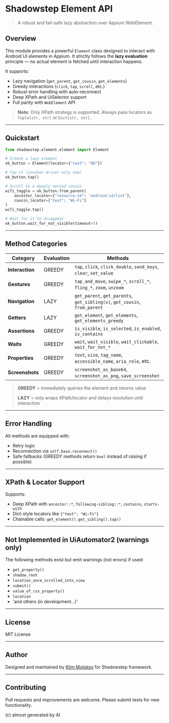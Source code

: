 # Shadowstep Element API

> A robust and fail-safe lazy abstraction over Appium WebElement.

## Overview

This module provides a powerful `Element` class designed to interact with Android UI elements in Appium.
It strictly follows the **lazy evaluation** principle — no actual element is fetched until interaction happens.

It supports:
- Lazy navigation (`get_parent`, `get_cousin`, `get_elements`)
- Greedy interactions (`click`, `tap`, `scroll`, etc.)
- Robust error handling with auto-reconnect
- Deep XPath and UiSelector support
- Full parity with `WebElement` API

> **Note**: Only XPath strategy is supported. Always pass locators as `Tuple[str, str]` or `Dict[str, str]`.

---

## Quickstart

```python
from shadowstep.element.element import Element

# Create a lazy element
ok_button = Element(locator={"text": "OK"})

# Tap it (invokes driver only now)
ok_button.tap()

# Scroll to a deeply nested cousin
wifi_toggle = ok_button.from_parent(
    ancestor_locator={"resource-id": "android:id/list"},
    cousin_locator={"text": "Wi‑Fi"}
)
wifi_toggle.tap()

# Wait for it to disappear
ok_button.wait_for_not_visible(timeout=5)
```

---

## Method Categories

| Category      | Evaluation | Methods                                                                 |
|---------------|------------|-------------------------------------------------------------------------|
| **Interaction**   | GREEDY     | `tap`, `click`, `click_double`, `send_keys`, `clear`, `set_value`       |
| **Gestures**      | GREEDY     | `tap_and_move`, `swipe_*`, `scroll_*`, `fling_*`, `zoom`, `unzoom`      |
| **Navigation**    | LAZY       | `get_parent`, `get_parents`, `get_sibling(s)`, `get_cousin`, `from_parent` |
| **Getters**       | LAZY       | `get_element`, `get_elements`, `get_elements_greedy`                    |
| **Assertions**    | GREEDY     | `is_visible`, `is_selected`, `is_enabled`, `is_contains`                |
| **Waits**         | GREEDY     | `wait`, `wait_visible`, `wait_clickable`, `wait_for_not_*`              |
| **Properties**    | GREEDY     | `text`, `size`, `tag_name`, `accessible_name`, `aria_role`, etc.        |
| **Screenshots**   | GREEDY     | `screenshot_as_base64`, `screenshot_as_png`, `save_screenshot`          |

> **GREEDY** = immediately queries the element and returns value
>
> **LAZY** = only wraps XPath/locator and delays resolution until interaction

---

## Error Handling

All methods are equipped with:
- Retry logic
- Reconnection via `self.base.reconnect()`
- Safe fallbacks (GREEDY methods return `bool` instead of raising if possible)

---

## XPath & Locator Support

Supports:
- Deep XPath with `ancestor::*`, `following-sibling::*`, `contains`, `starts-with`
- Dict-style locators like `{"text": "Wi‑Fi"}`
- Chainable calls: `get_element().get_sibling().tap()`

---

## Not Implemented in UiAutomator2 (warnings only)

The following methods exist but emit warnings (not errors) if used:
- `get_property()`
- `shadow_root`
- `location_once_scrolled_into_view`
- `submit()`
- `value_of_css_property()`
- `location`
- 'and others (in development...)'

---

## License

MIT License

---

## Author

Designed and maintained by [Klim Molokov](https://github.com/molokov-klim) for Shadowstep framework.

---

## Contributing

Pull requests and improvements are welcome. Please submit tests for new functionality.

(c) almost generated by AI 